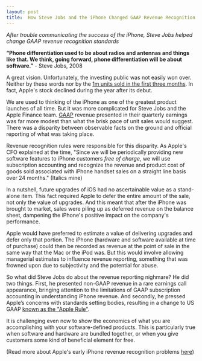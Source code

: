 ```yaml
---
layout: post
title:  How Steve Jobs and the iPhone Changed GAAP Revenue Recognition 
---
```


*After trouble communicating the success of the iPhone, Steve Jobs helped change GAAP revenue recognition standards*

<!--excerpt--> 


**“Phone differentiation used to be about radios and antennas and things like that. We think, going forward, phone differentiation will be about software.”** - Steve Jobs, 2008

A great vision.  Unfortunately, the investing public was not easily won over.  Neither by these words nor by the [1m units sold in the first three months](https://www.nytimes.com/2008/07/15/technology/15apple.html).  In fact, Apple's stock declined during the year after its debut. 

We are used to thinking of the iPhone as one of the greatest product launches of all time.  But it was more complicated for Steve Jobs and the Apple Finance team.  [GAAP](https://www.investopedia.com/terms/g/gaap.asp) revenue presented in their quarterly earnings was far more modest than what the brisk pace of unit sales would suggest.  There was a disparity between observable facts on the ground and official reporting of what was taking place. 

Revenue recognition rules were responsible for this disparity.  As Apple's CFO explained at the time, "Since we will be periodically providing new software features to iPhone customers *free of charge*, we will use subscription accounting and recognize the revenue and product cost of goods sold associated with iPhone handset sales on a straight line basis over 24 months." (Italics mine)

In a nutshell, future upgrades of iOS had no ascertainable value as a stand-alone item.  This fact required Apple to defer the entire amount of the sale, not only the value of upgrades. And this meant that after the iPhone was brought to market,  sales were piling up as deferred revenue on the balance sheet, dampening the iPhone's positive impact on the company's performance.

Apple would have preferred to estimate a value of delivering upgrades and defer only that portion.  The iPhone (hardware and software available at time of purchase) could then be recorded as revenue at the point of sale in the same way that the Mac or the iPod was.  But this would involve allowing managerial estimates to influence revenue reporting, something that was frowned upon due to subjectivity and the potential for abuse. 

So what did Steve Jobs do about the revenue reporting nighmare?  He did two things.  First, he presented non-GAAP revenue in a rare earnings call appearance, bringing attention to the limitations of GAAP subscription accounting in understanding iPhone revenue.  And secondly, he pressed Apple’s concerns with standards setting bodies, resulting in a change to US GAAP [known as the "Apple Rule"](https://cfo1.wordpress.com/2009/10/14/eitf-issue-09-3-certain-revenue-arrangements-that-include-software-elements-aka-the-apple-rule/).  

It is challenging even now to show the economics of what you are accomplishing with your software-defined products.  This is particularly true when software and hardware are bundled together, or when you give customers some kind of beneficial element for free.  

(Read more about Apple's early iPhone revenue recognition problems [here](https://appleinsider.com/articles/09/10/21/inside_apples_iphone_subscription_accounting_changes))